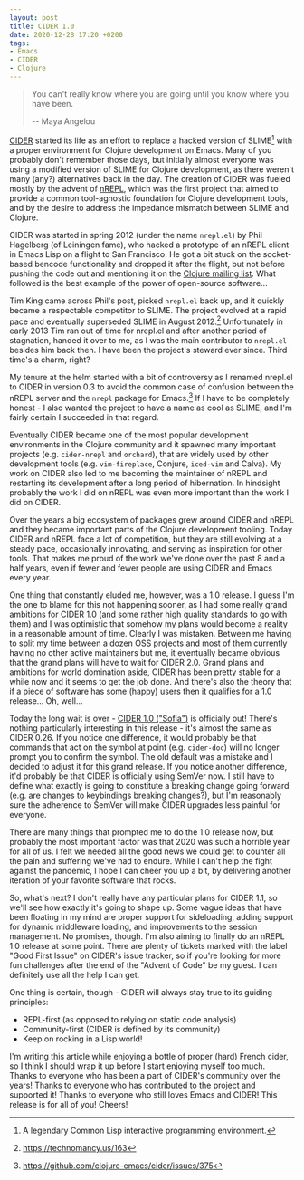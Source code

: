 ```yaml
---
layout: post
title: CIDER 1.0
date: 2020-12-28 17:20 +0200
tags:
- Emacs
- CIDER
- Clojure
---
```


> You can't really know where you are going until you know where you have been.
>
> -- Maya Angelou

[CIDER](https://cider.mx) started its life as an effort to replace a
hacked version of SLIME[^1] with a proper environment for Clojure
development on Emacs. Many of you probably don't remember those days,
but initially almost everyone was using a modified version of SLIME
for Clojure development, as there weren't many (any?) alternatives
back in the day. The creation of CIDER was fueled mostly by the advent of
[nREPL](https://nrepl.org), which was the first project that aimed to
provide a common tool-agnostic foundation for Clojure development
tools, and by the desire to address the impedance mismatch between
SLIME and Clojure.

CIDER was started in spring 2012 (under the name `nrepl.el`) by Phil
Hagelberg (of Leiningen fame), who hacked a prototype of an nREPL
client in Emacs Lisp on a flight to San Francisco. He got a bit stuck
on the socket-based bencode functionality and dropped it after the
flight, but not before pushing the code out and mentioning it on the
[Clojure mailing
list](http://groups.google.com/group/clojure/browse_thread/thread/2bd91de7dca55ca4).
What followed is the best example of the power of open-source software...

Tim King came across Phil's post, picked `nrepl.el` back up, and it quickly became
a respectable competitor to SLIME. The project evolved at a rapid pace
and eventually superseded SLIME in August 2012.[^2] Unfortunately in
early 2013 Tim ran out of time for nrepl.el and after another period of
stagnation, handed it over to me, as I was the main
contributor to `nrepl.el` besides him back then. I have been the project's
steward ever since. Third time's a charm, right?

My tenure at the helm started with a bit of
controversy as I renamed nrepl.el to CIDER in version 0.3 to avoid the
common case of confusion between the nREPL server and the `nrepl`
package for Emacs.[^3] If I have to be completely honest - I also
wanted the project to have a name as cool as SLIME, and I'm fairly
certain I succeeded in that regard.

Eventually CIDER became one of the most popular development
environments in the Clojure community and it spawned many important
projects (e.g. `cider-nrepl` and `orchard`), that are widely
used by other development tools (e.g. `vim-fireplace`, Conjure, `iced-vim` and Calva). My work on CIDER also led to me
becoming the maintainer of nREPL and restarting its development
after a long period of hibernation. In hindsight probably the work
I did on nREPL was even more important than the work I did on CIDER.

Over the years a big ecosystem of packages grew around CIDER and nREPL
and they became important parts of the Clojure development
tooling. Today CIDER and nREPL face a lot of competition, but they are still
evolving at a steady pace, occasionally innovating, and serving as inspiration for
other tools. That makes me proud of the work we've done over the past 8 and a half years,
even if fewer and fewer people are using CIDER and Emacs every year.

One thing that constantly eluded me, however, was a 1.0 release. I
guess I'm the one to blame for this not happening sooner, as I had
some really grand ambitions for CIDER 1.0 (and some rather high
quality standards to go with them) and I was optimistic that somehow my plans would
become a reality in a reasonable amount of time.  Clearly I was
mistaken. Between me having to split my time between a dozen OSS projects
and most of them currently having no other active maintainers but me,
it eventually became obvious that the grand plans will have to wait
for CIDER 2.0. Grand plans and ambitions for world domination aside,
CIDER has been pretty stable for a while now and it seems to get the
job done. And there's also the theory that if a piece of software has
some (happy) users then it qualifies for a 1.0 release... Oh, well...

Today the long wait is over - [CIDER 1.0
("Sofia")](https://github.com/clojure-emacs/cider/releases/tag/v1.0.0)
is officially out!  There's nothing particularly interesting in this
release - it's almost the same as CIDER 0.26. If you notice one
difference, it would probably be that commands that act on the symbol
at point (e.g. `cider-doc`) will no longer prompt you to confirm the
symbol. The old default was a mistake and I decided to adjust it for
this grand release. If you notice another difference, it'd probably be
that CIDER is officially using SemVer now. I still have to define
what exactly is going to constitute a breaking change going forward (e.g.
are changes to keybindings breaking changes?), but I'm reasonably
sure the adherence to SemVer will make CIDER upgrades less painful
for everyone.

There are many things that prompted me to do the 1.0 release now, but
probably the most important factor was that 2020 was such a horrible
year for all of us. I felt we needed all the good news we could
get to counter all the pain and suffering we've had to endure. While I
can't help the fight against the pandemic, I hope I can cheer you up a
bit, by delivering another iteration of your favorite software that rocks.

So, what's next? I don't really have any particular plans for CIDER 1.1, so we'll see how exactly it's
going to shape up. Some vague ideas that have been floating in my mind are proper support for sideloading,
adding support for dynamic middleware loading, and improvements to the session management. No promises, though.
I'm also aiming to finally do an nREPL 1.0 release at some point. There are plenty of tickets
marked with the label "Good First Issue" on CIDER's issue tracker, so if you're looking for
more fun challenges after the end of the "Advent of Code" be my guest. I can definitely use all the help
I can get.

One thing is certain, though - CIDER will always stay true to its guiding principles:

* REPL-first (as opposed to relying on static code analysis)
* Community-first (CIDER is defined by its community)
* Keep on rocking in a Lisp world!

I'm writing this article while enjoying a bottle of proper (hard) French cider, so I think
I should wrap it up before I start enjoying myself too much.
Thanks to everyone who has been a part of CIDER's community over the years! Thanks to everyone who has contributed to the project and supported it! Thanks
to everyone who still loves Emacs and CIDER! This release is for all of you!
Cheers!

[^1]: A legendary Common Lisp interactive programming environment.
[^2]: <https://technomancy.us/163>
[^3]: <https://github.com/clojure-emacs/cider/issues/375>
